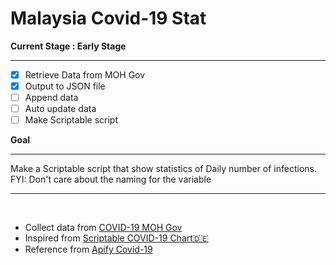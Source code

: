# Malaysia Covid-19 Stat
**Current Stage : Early Stage**

---
- [x] Retrieve Data from MOH Gov
- [x] Output to JSON file
- [ ] Append data
- [ ] Auto update data
- [ ] Make Scriptable script

**Goal**

---
Make a Scriptable script that show statistics of Daily number of infections.
FYI: Don't care about the naming for the variable

---
<br/>

- Collect data from [COVID-19 MOH Gov][gov]
- Inspired from [Scriptable COVID-19 Chart:de:][script]
- Reference from [Apify Covid-19][Apify]

[Apify]: https://github.com/apify/covid-19
[gov]: http://covid-19.moh.gov.my/
[script]: https://gist.github.com/MatzeKitt/21a001c542dfa2c0e159f7971d41e7c6